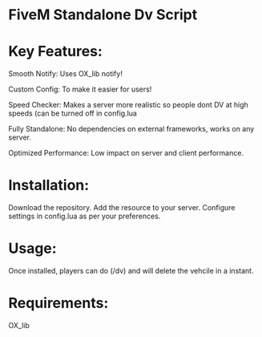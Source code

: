 # FiveM Standalone Dv Script

# Key Features:
Smooth Notify: Uses OX_lib notify!

Custom Config: To make it easier for users! 

Speed Checker: Makes a server more realistic so people dont DV at high speeds (can be turned off in config.lua

Fully Standalone: No dependencies on external frameworks, works on any server.

Optimized Performance: Low impact on server and client performance.

# Installation:
Download the repository.
Add the resource to your server.
Configure settings in config.lua as per your preferences.

# Usage:
Once installed, players can do (/dv) and will delete the vehcile in a instant.

# Requirements:
OX_lib 
